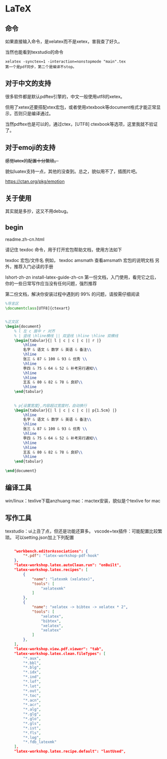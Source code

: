 # LaTeX

## 命令

如果直接输入命令，是xelatex而不是xetex，害我查了好久。

当然也能看到texstudio的命令
```shell
xelatex -synctex=1 -interaction=nonstopmode "main".tex
第一个是pdf同步，第二个是编译不stop。
```

## 对于中文的支持

很多软件都是默认pdftex引擎的，中文一般使用utf8的xetex。

但用了xetex还要搭配xtex宏包，或者使用xtexbook等document格式才能正常显示，否则只是编译通过。

当然pdftex也是可以的，通过ctex，[UTF8] ctexbook等选项，这里我就不验证了。

## 对于emoji的支持
~~感觉latex的配置十分繁琐。~~

貌似luatex支持一点，其他的没查到。总之，貌似用不了，插图片吧。

https://ctan.org/pkg/emotion

## 关于使用
其实就是多抄，这又不用debug。

## begin
readme.zh-cn.html

请记住 texdoc 命令，用于打开宏包帮助文档，使用方法如下

texdoc 宏包/文件名
例如， texdoc amsmath 查看amsmath 宏包的说明文档
另外，推荐入门必读的手册

lshort-zh-zn
install-latex-guide-zh-cn
第一份文档，入门使用，看完它之后，你的一些日常写作应当没有任何问题，强烈推荐

第二份文档，解决你安装过程中遇到的 99% 的问题，请按需仔细阅读

```tex
%导言区
\documentclass[UTF8]{ctexart}


%正文区
\begin{document}
	% l 左 c 居中 r 对齐
	% | 竖线 \hline横线 || 双竖线 \hline \hline 双横线
	\begin{tabular}{| l | c | c | c || r |}
		\hline
		名字 & 语文 & 数学 & 英语 & 备注\\
		\hline
		张三 & 87 & 100 & 93 & 优秀 \\
		\hline
		李四 & 75 & 64 & 52 & 补考另行通知\\
		\hline
		\hline
		王五 & 80 & 82 & 78 & 良好\\
		\hline
	\end{tabular}
	
	
	% p{设置宽度},内容超过宽度时，自动换行
	\begin{tabular}{| l | c | c | c || p{1.5cm} |}
		\hline
		名字 & 语文 & 数学 & 英语 & 备注\\
		\hline
		张三 & 87 & 100 & 93 & 优秀 \\
		\hline
		李四 & 75 & 64 & 52 & 补考另行通知\\
		\hline
		\hline
		王五 & 80 & 82 & 78 & 良好\\
		\hline
	\end{tabular}
	
\end{document}
```

## 编译工具
win/linux：texlive下载anzhuang
mac：mactex安装，貌似是个texlive for mac

## 写作工具
texstudio：ui上丑了点，但还是功能还算多。
vscode+tex插件：可能配置比较繁琐。
可以setting.json加上下列配置
```json

    "workbench.editorAssociations": {
        "*.pdf": "latex-workshop-pdf-hook"
    },
    "latex-workshop.latex.autoClean.run": "onBuilt",
    "latex-workshop.latex.recipes": [
        {
            "name": "latexmk (xelatex)",
            "tools": [
                "xelatexmk"
            ]
        },
        {
            "name": "xelatex -> bibtex -> xelatex * 2",
            "tools": [
                "xelatex",
                "bibtex",
                "xelatex",
                "xelatex"
            ]
        },
    ],
    "latex-workshop.view.pdf.viewer": "tab",
    "latex-workshop.latex.clean.fileTypes": [
        "*.aux",
        "*.bbl",
        "*.blg",
        "*.idx",
        "*.ind",
        "*.lof",
        "*.lot",
        "*.out",
        "*.toc",
        "*.acn",
        "*.acr",
        "*.alg",
        "*.glg",
        "*.glo",
        "*.gls",
        "*.ist",
        "*.fls",
        "*.log",
        "*.fdb_latexmk"
    ],
    "latex-workshop.latex.recipe.default": "lastUsed",
```
